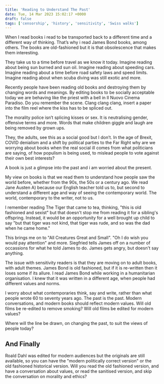 ```yaml
---
title: 'Reading to Understand The Past'
date: Tue, 14 Mar 2023 15:02:17 +0000
draft: false
tags: ['censorship', 'history', 'sensitivity', 'Swiss walks']
---
```


When I read books i read to be transported back to a different time and a different way of thinking. That’s why i read James Bond books, among others. The books are old-fashioned but it is that obsolescence that makes them interesting.

They take us to a time before travel as we know it today. Imagine reading about being sun burned and sun oil. Imagine reading about speeding cars. Imagine reading about a time before road safety laws and speed limits. Imagine reading about when scuba diving was still exotic and more.

Recently people have been reading old books and destroying them by changing words and meanings. By editing books to be socially acceptable today we are behaving like the priest with a bell in Il Nuovo Cinema Paradiso. Do you remember the scene. Clang clang clang, insert a paper into the film reel where the kiss has to be spliced out.

The morality police isn’t splicing kisses or sex. It is neutralising gender, offensive terms and more. Words that make children giggle and laugh are being removed by grown ups.

They, the adults, see this as a social good but I don’t. In the age of Brexit, COVID denialism and a shift by political parties to the Far Right why are we worrying about books when the real social ill comes from what politicians are saying, of how populism is being used, to mislead people to vote against their own best interests?

A book is just a glimpse into the past and i am worried about the present.

My view on books is that we read them to understand how people saw the world before, whether from the 90s, the 50s or a century ago. We read Jane Austen A) because our English teacher told us to, but second to understand a different age and way of seeing the contemporary world. The world, contemporary to the writer, not to us.

I remember reading The Tiger that came to tea, thinking, "this is old fashioned and sexist" but that doesn't stop me from reading it for a sibling's offspring. Instead, it would be an opportunity for a well brought up child to say "but that tiger was not kind, that tiger was rude, and so was the dad when he came home."

This brings me on to "All Creatures Great and Small". "Oh I do wish you would pay attention" and more. Siegfried tells James off on a number of occassions for what he told James to do. James gets angry, but doesn't say anything.

The issue with sensitivity readers is that they are moving on to adult books, with adult themes. James Bond is old fashioned, but if it is re-written then it loses some if its allure. I read James Bond while working in a humanitarian organisation. I knew that it was written in a different age, when people had different values and norms.

I worry about what contemporaries think, say and write, rather than what people wrote 60 to seventy years ago. The past is the past. Modern conversations, and modern books should reflect modern values. Will old films be re-edited to remove smoking? Will old films be edited for modern values?

Where will the line be drawn, on changing the past, to suit the views of people today?

And Finally
-----------

Roald Dahl was edited for modern audiences but the originals are still available, so you can have the "modern politically correct version" or the old fashioned historical version. Will you read the old fashioned version, and have a conversation about values, or read the sanitised version, and skip the conversation on morality and ethics?